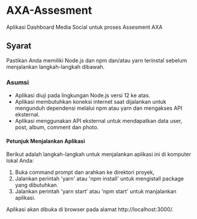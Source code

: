 # AXA-Assesment
Aplikasi Dashboard Media Social untuk proses Assesment AXA

## Syarat 
Pastikan Anda memiliki Node.js dan npm dan/atau yarn terinstal sebelum menjalankan langkah-langkah dibawah.

### Asumsi
- Aplikasi diuji pada lingkungan Node.js versi 12 ke atas.
- Aplikasi membutuhkan koneksi internet saat dijalankan untuk mengunduh dependensi melalui npm atau yarn dan mengakses API eksternal.
- Aplikasi menggunakan API eksternal untuk mendapatkan data user, post, album, comment dan photo. 

#### Petunjuk Menjalankan Aplikasi
Berikut adalah langkah-langkah untuk menjalankan aplikasi ini di komputer lokal Anda:
1. Buka command prompt dan arahkan ke direktori proyek,
2. Jalankan perintah 'yarn' atau 'npm install' untuk mengistall package yang dibutuhkan.
3. Jalankan perintah 'yarn start' atau 'npm start' untuk manjalankan aplikasi.

Aplikasi akan dibuka di browser pada alamat http://localhost:3000/.


